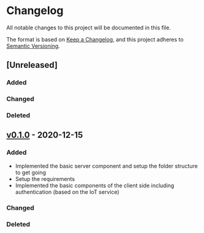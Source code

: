 # Changelog
All notable changes to this project will be documented in this file.

The format is based on [Keep a Changelog](https://keepachangelog.com/en/1.0.0/),
and this project adheres to [Semantic Versioning](https://semver.org/spec/v2.0.0.html).

## [Unreleased]
### Added

### Changed

### Deleted

## [v0.1.0](https://github.com/isu-avista/portal/releases/tag/v0.1.0) - 2020-12-15
### Added
* Implemented the basic server component and setup the folder structure to get going
* Setup the requirements
* Implemented the basic components of the client side including authentication (based on
  the IoT service)

### Changed

### Deleted
